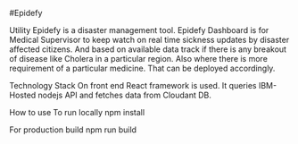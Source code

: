 #Epidefy

Utility
Epidefy is a disaster management tool. Epidefy Dashboard is for Medical Supervisor to keep watch on real time sickness updates by disaster affected citizens. And based on available data track if there is any breakout of disease like Cholera in a particular region. Also where there is more requirement of a particular medicine. That can be deployed accordingly.

Technology Stack
On front end React framework is used.
It queries IBM-Hosted nodejs API and fetches data from Cloudant DB.

How to use
To run locally 
npm install

For production build
npm run build

